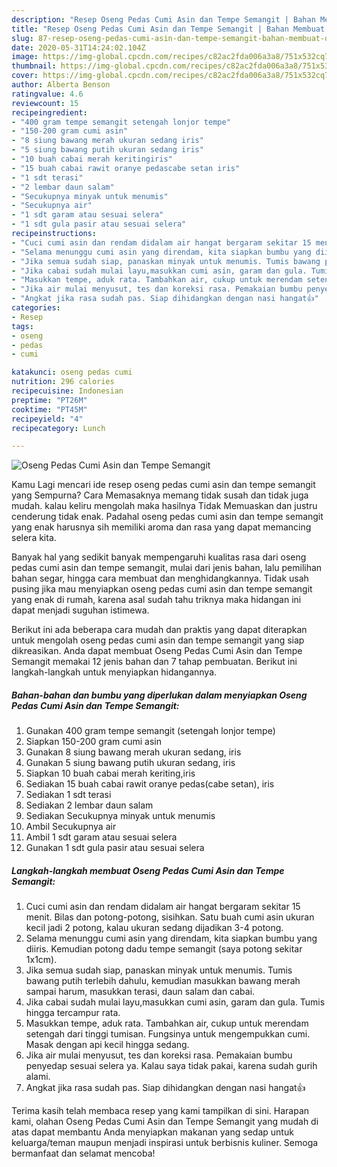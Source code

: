 ```yaml
---
description: "Resep Oseng Pedas Cumi Asin dan Tempe Semangit | Bahan Membuat Oseng Pedas Cumi Asin dan Tempe Semangit Yang Sedap"
title: "Resep Oseng Pedas Cumi Asin dan Tempe Semangit | Bahan Membuat Oseng Pedas Cumi Asin dan Tempe Semangit Yang Sedap"
slug: 87-resep-oseng-pedas-cumi-asin-dan-tempe-semangit-bahan-membuat-oseng-pedas-cumi-asin-dan-tempe-semangit-yang-sedap
date: 2020-05-31T14:24:02.104Z
image: https://img-global.cpcdn.com/recipes/c82ac2fda006a3a8/751x532cq70/oseng-pedas-cumi-asin-dan-tempe-semangit-foto-resep-utama.jpg
thumbnail: https://img-global.cpcdn.com/recipes/c82ac2fda006a3a8/751x532cq70/oseng-pedas-cumi-asin-dan-tempe-semangit-foto-resep-utama.jpg
cover: https://img-global.cpcdn.com/recipes/c82ac2fda006a3a8/751x532cq70/oseng-pedas-cumi-asin-dan-tempe-semangit-foto-resep-utama.jpg
author: Alberta Benson
ratingvalue: 4.6
reviewcount: 15
recipeingredient:
- "400 gram tempe semangit setengah lonjor tempe"
- "150-200 gram cumi asin"
- "8 siung bawang merah ukuran sedang iris"
- "5 siung bawang putih ukuran sedang iris"
- "10 buah cabai merah keritingiris"
- "15 buah cabai rawit oranye pedascabe setan iris"
- "1 sdt terasi"
- "2 lembar daun salam"
- "Secukupnya minyak untuk menumis"
- "Secukupnya air"
- "1 sdt garam atau sesuai selera"
- "1 sdt gula pasir atau sesuai selera"
recipeinstructions:
- "Cuci cumi asin dan rendam didalam air hangat bergaram sekitar 15 menit. Bilas dan potong-potong, sisihkan. Satu buah cumi asin ukuran kecil jadi 2 potong, kalau ukuran sedang dijadikan 3-4 potong."
- "Selama menunggu cumi asin yang direndam, kita siapkan bumbu yang diiris. Kemudian potong dadu tempe semangit (saya potong sekitar 1x1cm)."
- "Jika semua sudah siap, panaskan minyak untuk menumis. Tumis bawang putih terlebih dahulu, kemudian masukkan bawang merah sampai harum, masukkan terasi, daun salam dan cabai."
- "Jika cabai sudah mulai layu,masukkan cumi asin, garam dan gula. Tumis hingga tercampur rata."
- "Masukkan tempe, aduk rata. Tambahkan air, cukup untuk merendam setengah dari tinggi tumisan. Fungsinya untuk mengempukkan cumi. Masak dengan api kecil hingga sedang."
- "Jika air mulai menyusut, tes dan koreksi rasa. Pemakaian bumbu penyedap sesuai selera ya. Kalau saya tidak pakai, karena sudah gurih alami."
- "Angkat jika rasa sudah pas. Siap dihidangkan dengan nasi hangat👍"
categories:
- Resep
tags:
- oseng
- pedas
- cumi

katakunci: oseng pedas cumi 
nutrition: 296 calories
recipecuisine: Indonesian
preptime: "PT26M"
cooktime: "PT45M"
recipeyield: "4"
recipecategory: Lunch

---
```



![Oseng Pedas Cumi Asin dan Tempe Semangit](https://img-global.cpcdn.com/recipes/c82ac2fda006a3a8/751x532cq70/oseng-pedas-cumi-asin-dan-tempe-semangit-foto-resep-utama.jpg)

Kamu Lagi mencari ide resep oseng pedas cumi asin dan tempe semangit yang Sempurna? Cara Memasaknya memang tidak susah dan tidak juga mudah. kalau keliru mengolah maka hasilnya Tidak Memuaskan dan justru cenderung tidak enak. Padahal oseng pedas cumi asin dan tempe semangit yang enak harusnya sih memiliki aroma dan rasa yang dapat memancing selera kita.

Banyak hal yang sedikit banyak mempengaruhi kualitas rasa dari oseng pedas cumi asin dan tempe semangit, mulai dari jenis bahan, lalu pemilihan bahan segar, hingga cara membuat dan menghidangkannya. Tidak usah pusing jika mau menyiapkan oseng pedas cumi asin dan tempe semangit yang enak di rumah, karena asal sudah tahu triknya maka hidangan ini dapat menjadi suguhan istimewa.




Berikut ini ada beberapa cara mudah dan praktis yang dapat diterapkan untuk mengolah oseng pedas cumi asin dan tempe semangit yang siap dikreasikan. Anda dapat membuat Oseng Pedas Cumi Asin dan Tempe Semangit memakai 12 jenis bahan dan 7 tahap pembuatan. Berikut ini langkah-langkah untuk menyiapkan hidangannya.

<!--inarticleads1-->

##### Bahan-bahan dan bumbu yang diperlukan dalam menyiapkan Oseng Pedas Cumi Asin dan Tempe Semangit:

1. Gunakan 400 gram tempe semangit (setengah lonjor tempe)
1. Siapkan 150-200 gram cumi asin
1. Gunakan 8 siung bawang merah ukuran sedang, iris
1. Gunakan 5 siung bawang putih ukuran sedang, iris
1. Siapkan 10 buah cabai merah keriting,iris
1. Sediakan 15 buah cabai rawit oranye pedas(cabe setan), iris
1. Sediakan 1 sdt terasi
1. Sediakan 2 lembar daun salam
1. Sediakan Secukupnya minyak untuk menumis
1. Ambil Secukupnya air
1. Ambil 1 sdt garam atau sesuai selera
1. Gunakan 1 sdt gula pasir atau sesuai selera




<!--inarticleads2-->

##### Langkah-langkah membuat Oseng Pedas Cumi Asin dan Tempe Semangit:

1. Cuci cumi asin dan rendam didalam air hangat bergaram sekitar 15 menit. Bilas dan potong-potong, sisihkan. Satu buah cumi asin ukuran kecil jadi 2 potong, kalau ukuran sedang dijadikan 3-4 potong.
1. Selama menunggu cumi asin yang direndam, kita siapkan bumbu yang diiris. Kemudian potong dadu tempe semangit (saya potong sekitar 1x1cm).
1. Jika semua sudah siap, panaskan minyak untuk menumis. Tumis bawang putih terlebih dahulu, kemudian masukkan bawang merah sampai harum, masukkan terasi, daun salam dan cabai.
1. Jika cabai sudah mulai layu,masukkan cumi asin, garam dan gula. Tumis hingga tercampur rata.
1. Masukkan tempe, aduk rata. Tambahkan air, cukup untuk merendam setengah dari tinggi tumisan. Fungsinya untuk mengempukkan cumi. Masak dengan api kecil hingga sedang.
1. Jika air mulai menyusut, tes dan koreksi rasa. Pemakaian bumbu penyedap sesuai selera ya. Kalau saya tidak pakai, karena sudah gurih alami.
1. Angkat jika rasa sudah pas. Siap dihidangkan dengan nasi hangat👍




Terima kasih telah membaca resep yang kami tampilkan di sini. Harapan kami, olahan Oseng Pedas Cumi Asin dan Tempe Semangit yang mudah di atas dapat membantu Anda menyiapkan makanan yang sedap untuk keluarga/teman maupun menjadi inspirasi untuk berbisnis kuliner. Semoga bermanfaat dan selamat mencoba!
